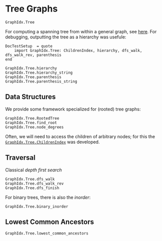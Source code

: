 Tree Graphs
==========

```@docs
GraphIdx.Tree
```

For computing a spanning tree from within a general graph, see [here](mst.md).
For debugging, outputting the tree as a hierarchy was usefule:
```@meta
DocTestSetup  = quote
    import GraphIdx.Tree: ChildrenIndex, hierarchy, dfs_walk, dfs_walk_rev, parenthesis
end
```
```@docs
GraphIdx.Tree.hierarchy
GraphIdx.Tree.hierarchy_string
GraphIdx.Tree.parenthesis
GraphIdx.Tree.parenthesis_string
```

Data Structures
--------------

We provide some framework specialized for (rooted) tree graphs:
```@docs
GraphIdx.Tree.RootedTree
GraphIdx.Tree.find_root
GraphIdx.Tree.node_degrees
```

Often, we will need to access the children of arbitrary nodes; for this the [`GraphIdx.Tree.ChildrenIndex`](@ref) was developed.


Traversal
--------

Classical *depth first search*
```@docs
GraphIdx.Tree.dfs_walk
GraphIdx.Tree.dfs_walk_rev
GraphIdx.Tree.dfs_finish
```

For binary trees, there is also the *inorder*:
```@docs
GraphIdx.Tree.binary_inorder
```


Lowest Common Ancestors
---------------------

```@docs
GraphIdx.Tree.lowest_common_ancestors
```
